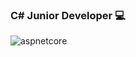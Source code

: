 ### C# Junior Developer :computer:
![aspnetcore](https://user-images.githubusercontent.com/46092536/179498475-f0f4e0dd-eb08-44ee-884d-33bbd9d1fcfa.png)

<!--
**Dmise/Dmise** is a ✨ _special_ ✨ repository because its `README.md` (this file) appears on your GitHub profile.

Here are some ideas to get you started:

- 🔭 I’m currently working on ...
- 🌱 I’m currently learning ...
- 👯 I’m looking to collaborate on ...
- 🤔 I’m looking for help with ...
- 💬 Ask me about ...
- 📫 How to reach me: ...
- 😄 Pronouns: ...
- ⚡ Fun fact: ...
-->
